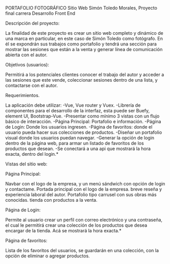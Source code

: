 PORTAFOLIO FOTOGRÁFICO
Sitio Web Simón Toledo Morales, Proyecto final carrera Desarrollo Front End

Descripción del proyecto:

La finalidad de este proyecto es crear un sitio web completo y dinámico de una marca en particular, en este caso de Simón Toledo como fotógrafo. En él se expondrán sus trabajos como portafolio y tendrá una sección para mostrar las sesiones que están a la venta y generar línea de comunicación abierta con el autor.

Objetivos (usuarios):

Permitirá a los potenciales clientes conocer el trabajo del autor y acceder a las sesiones que este vende, coleccionar sesiones dentro de una lista, y contactarse con el autor.

Requerimientos.

La aplicación debe utilizar: -Vue, Vue router y Vuex. -Librería de componentes para el desarrollo de la interfaz, esta puede ser Buefy, element UI, Bootstrap-Vue. -Presentar como mínimo 3 vistas con un flujo básico de interacción. -Página Principal: Portafolio e información. -Página de Login: Donde los usuarios ingresen. -Página de favoritos: donde el usuario pueda hacer sus colecciones de productos. -Diseñar un portafolio visual donde los usuarios puedan navegar. -Generar la opción de login dentro de la página web, para armar un listado de favoritos de los productos que desean. -Se conectará a una api que mostrará la hora exacta, dentro del login.*

Vistas del sitio web:

Página Principal:

Navbar con el logo de la empresa, y un menú sándwich con opción de login y contactame. Portada principal con el logo de la empresa. breve reseña y experiencia laboral del autor. Portafolio tipo carrusel con sus obras más conocidas. tienda con productos a la venta.

Página de Login:

Permite al usuario crear un perfil con correo electrónico y una contraseña, el cual le permitirá crear una colección de los productos que desea encargar de la tienda. Acá se mostrará la hora exacta.*

Página de favoritos:

Lista de los favoritos del usuarios, se guardarán en una colección, con la opción de eliminar o agregar productos.
